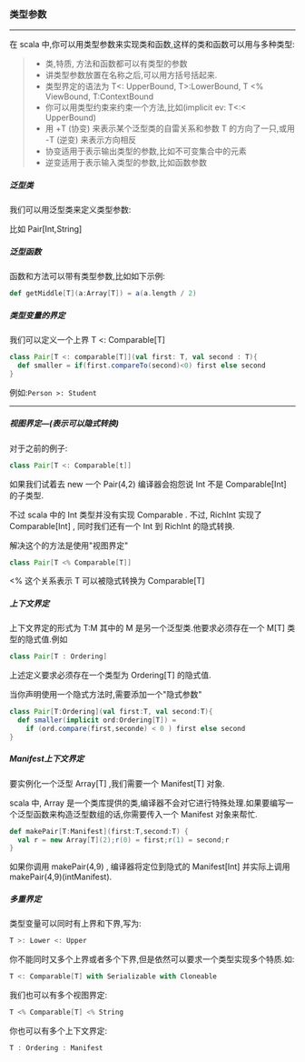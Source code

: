 ### 类型参数

---

在 scala 中,你可以用类型参数来实现类和函数,这样的类和函数可以用与多种类型:

> * 类,特质, 方法和函数都可以有类型的参数
> * 讲类型参数放置在名称之后,可以用方括号括起来.
> * 类型界定的语法为 T<: UpperBound, T>:LowerBound, T <% ViewBound, T:ContextBound
> * 你可以用类型约束来约束一个方法,比如(implicit ev: T<:< UpperBound)
> * 用 +T (协变) 来表示某个泛型类的自雷关系和参数 T 的方向了一只,或用 -T (逆变) 来表示方向相反
> * 协变适用于表示输出类型的参数,比如不可变集合中的元素
> * 逆变适用于表示输入类型的参数,比如函数参数

##### 泛型类

我们可以用泛型类来定义类型参数:

比如 Pair[Int,String]

##### 泛型函数

函数和方法可以带有类型参数,比如如下示例:

```scala
def getMiddle[T](a:Array[T]) = a(a.length / 2)
```

##### 类型变量的界定

我们可以定义一个上界 T <: Comparable[T]

```scala
class Pair[T <: comparable[T]](val first: T, val second : T){
  def smaller = if(first.compareTo(second)<0) first else second
}
```

例如:`Person >: Student`

---

##### 视图界定—(表示可以隐式转换)

对于之前的例子:

```scala
class Pair[T <: Comparable[t]]
```

如果我们试着去 new 一个 Pair(4,2) 编译器会抱怨说 Int 不是 Comparable[Int] 的子类型.

不过 scala 中的 Int 类型并没有实现 Comparable . 不过, RichInt 实现了 Comparable[Int] , 同时我们还有一个 Int 到 RichInt 的隐式转换.

解决这个的方法是使用"视图界定"

```scala
class Pair[T <% Comparable[T]]
```

<% 这个关系表示 T 可以被隐式转换为 Comparable[T]

##### 上下文界定

上下文界定的形式为 T:M 其中的 M 是另一个泛型类.他要求必须存在一个 M[T] 类型的隐式值.例如

```scala
class Pair[T : Ordering]
```

上述定义要求必须存在一个类型为 Ordering[T] 的隐式值.

当你声明使用一个隐式方法时,需要添加一个"隐式参数"

```scala
class Pair[T:Ordering](val first:T, val second:T){
  def smaller(implicit ord:Ordering[T]) = 
    if (ord.compare(first,seconde) < 0 ) first else second
}
```

##### Manifest上下文界定

要实例化一个泛型 Array[T] ,我们需要一个 Manifest[T] 对象.

scala 中, Array 是一个类库提供的类,编译器不会对它进行特殊处理.如果要编写一个泛型函数来构造泛型数组的话,你需要传入一个 Manifest 对象来帮忙.

```scala
def makePair[T:Manifest](first:T,second:T) {
  val r = new Array[T](2);r(0) = first;r(1) = second;r
}
```

如果你调用 makePair(4,9) , 编译器将定位到隐式的 Manifest[Int] 并实际上调用 makePair(4,9)(intManifest).

##### 多重界定

类型变量可以同时有上界和下界,写为:

```scala
T >: Lower <: Upper
```

你不能同时又多个上界或者多个下界,但是依然可以要求一个类型实现多个特质.如:

```scala
T <: Comparable[T] with Serializable with Cloneable
```

我们也可以有多个视图界定:

```scala
T <% Comparable[T] <% String
```

你也可以有多个上下文界定:

```scala
T : Ordering : Manifest
```

